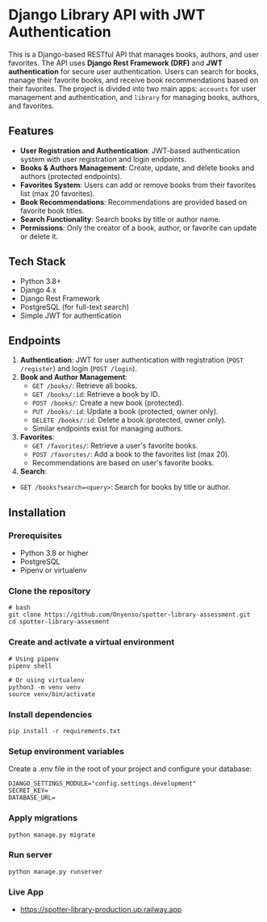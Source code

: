 # Django Library API with JWT Authentication

This is a Django-based RESTful API that manages books, authors, and user favorites. The API uses **Django Rest Framework (DRF)** and **JWT authentication** for secure user authentication. Users can search for books, manage their favorite books, and receive book recommendations based on their favorites. The project is divided into two main apps: `accounts` for user management and authentication, and `library` for managing books, authors, and favorites.

## Features

- **User Registration and Authentication**: JWT-based authentication system with user registration and login endpoints.
- **Books & Authors Management**: Create, update, and delete books and authors (protected endpoints).
- **Favorites System**: Users can add or remove books from their favorites list (max 20 favorites).
- **Book Recommendations**: Recommendations are provided based on favorite book titles.
- **Search Functionality**: Search books by title or author name.
- **Permissions**: Only the creator of a book, author, or favorite can update or delete it.

## Tech Stack

- Python 3.8+
- Django 4.x
- Django Rest Framework
- PostgreSQL (for full-text search)
- Simple JWT for authentication

## Endpoints

1. **Authentication**: JWT for user authentication with registration (`POST /register`) and login (`POST /login`).
2. **Book and Author Management**:
    - `GET /books/`: Retrieve all books.
    - `GET /books/:id`: Retrieve a book by ID.
    - `POST /books/`: Create a new book (protected).
    - `PUT /books/:id`: Update a book (protected, owner only).
    - `DELETE /books/:id`: Delete a book (protected, owner only).
    - Similar endpoints exist for managing authors.
3. **Favorites**:
    - `GET /favorites/`: Retrieve a user's favorite books.
    - `POST /favorites/`: Add a book to the favorites list (max 20).
    - Recommendations are based on user's favorite books.
4. **Search**:
  - `GET /books?search=<query>`: Search for books by title or author.

## Installation

### Prerequisites

- Python 3.8 or higher
- PostgreSQL
- Pipenv or virtualenv

### Clone the repository

```
# bash
git clone https://github.com/Onyenso/spotter-library-assessment.git
cd spotter-library-assesment
```
### Create and activate a virtual environment

```
# Using pipenv
pipenv shell

# Or using virtualenv
python3 -m venv venv
source venv/bin/activate
```
### Install dependencies
```
pip install -r requirements.txt
```

### Setup environment variables
Create a .env file in the root of your project and configure your database:

```
DJANGO_SETTINGS_MODULE="config.settings.development"
SECRET_KEY=
DATABASE_URL=
```

### Apply migrations
```
python manage.py migrate
```

### Run server
```
python manage.py runserver
```

### Live App
- https://spotter-library-production.up.railway.app









